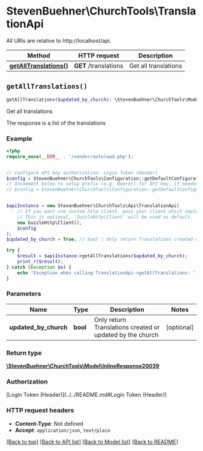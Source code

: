 # StevenBuehner\ChurchTools\TranslationApi

All URIs are relative to http://localhost/api.

Method | HTTP request | Description
------------- | ------------- | -------------
[**getAllTranslations()**](TranslationApi.md#getAllTranslations) | **GET** /translations | Get all translations


## `getAllTranslations()`

```php
getAllTranslations($updated_by_church): \StevenBuehner\ChurchTools\Model\InlineResponse20039
```

Get all translations

The response is a list of the translations

### Example

```php
<?php
require_once(__DIR__ . '/vendor/autoload.php');


// Configure API key authorization: Login Token (Header)
$config = StevenBuehner\ChurchTools\Configuration::getDefaultConfiguration()->setApiKey('Authorization', 'YOUR_API_KEY');
// Uncomment below to setup prefix (e.g. Bearer) for API key, if needed
// $config = StevenBuehner\ChurchTools\Configuration::getDefaultConfiguration()->setApiKeyPrefix('Authorization', 'Bearer');


$apiInstance = new StevenBuehner\ChurchTools\Api\TranslationApi(
    // If you want use custom http client, pass your client which implements `GuzzleHttp\ClientInterface`.
    // This is optional, `GuzzleHttp\Client` will be used as default.
    new GuzzleHttp\Client(),
    $config
);
$updated_by_church = True; // bool | Only return Translations created or updated by the church

try {
    $result = $apiInstance->getAllTranslations($updated_by_church);
    print_r($result);
} catch (Exception $e) {
    echo 'Exception when calling TranslationApi->getAllTranslations: ', $e->getMessage(), PHP_EOL;
}
```

### Parameters

Name | Type | Description  | Notes
------------- | ------------- | ------------- | -------------
 **updated_by_church** | **bool**| Only return Translations created or updated by the church | [optional]

### Return type

[**\StevenBuehner\ChurchTools\Model\InlineResponse20039**](../Model/InlineResponse20039.md)

### Authorization

[Login Token (Header)](../../README.md#Login Token (Header))

### HTTP request headers

- **Content-Type**: Not defined
- **Accept**: `application/json`, `text/plain`

[[Back to top]](#) [[Back to API list]](../../README.md#endpoints)
[[Back to Model list]](../../README.md#models)
[[Back to README]](../../README.md)
